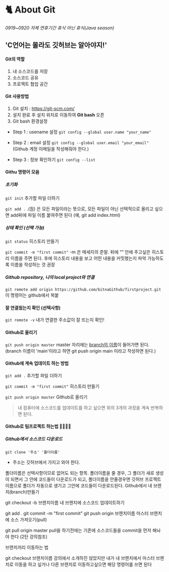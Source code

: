 # :cat2: About Git
*0919~0920 자체 연휴기간 휴식 아닌 휴식(Java season)*
<br/>

## 'C언어는 몰라도 깃허브는 알아야지!'
#### Git의 역할
1. 내 소스코드를 저장
2. 소스코드 공유
3. 프로젝트 협업 공간

#### Git 사용방법
1. Git 설치 : https://git-scm.com/
2. 설치 완료 후 설치 위치로 이동하여 **Git bash** 오픈
3. Git bash 환경설정

  - Step 1 : usename 설정
  `git config --global user.name "your_name"`

  - Step 2 : email 설정
  `git config --global user.email "your_email"`
  (Github 계정 이메일을 작성해줘야 한다.)

  - Step 3 : 정보 확인하기
  `git config --list`


#### Githu 명령어 모음

##### 초기화
`git init`  추가할 파일 더하기

`git add .`
.(점) 은 모든 파일이라는 뜻으로, 모든 파일이 아닌 선택적으로 올리고 싶으면 add뒤에 파일 이름 붙여주면 된다 (예, git add index.html)

##### 상태 확인 (선택 가능)

`git status` 히스토리 만들기

`git commit -m "first commit"`
-m 은 메세지의 준말.
뒤에 “” 안에 주고싶은 히스토리 이름을 주면 된다. 후에 히스토리 내용을 보고 어떤 내용을 커밋했는지 파악 가능하도록 이름을 작성하는 것 권장

##### Github repository, 나의 local project와 연결

`git remote add origin https://github.com/bitnaGithub/firstproject.git`
이 명령어는 github에서 복붙

#### 잘 연결됬는지 확인 (선택사항)

`git remote -v`
내가 연결한 주소값이 잘 뜨는지 확인!

#### Github로 올리기

`git push origin master`
master 자리에는 <u>branch의 이름</u>이 들어가면 된다.
(branch 이름이 'main'이라고 하면 git push origin main 이라고 작성하면 된다.)

#### Github에 계속 업데이트 하는 방법

`git add .`
추가할 파일 더하기

`git commit -m "first commit"`
히스토리 만들기

`git push origin master`
Github로 올리기

>내 컴퓨터에 소스코드를 업데이트를 하고 싶으면 위의 3개의 과정을 계속 반복하면 된다.

#### Github로 팀프로젝트 하는법 👨‍👩‍👧‍👦

##### Github에서 소스코드 다운로드

`git clone '주소' '폴더이름'`
- 주소는 깃허브에서 가지고 와야 한다.

폴더이름은 선택사항이므로 없어도 되는 항목.
폴더이름을 줄 경우, 그 폴더가 새로 생성이 되면서 그 안에 코드들이 다운로드가 되고, 폴더이름을 안줄경우엔 깃허브 프로젝트 이름으로 폴더가 자동으로 생기고 그안에 코드들이 다운로드된다.
Github에서 내 브렌치(branch)만들기

git checkout -b 브렌치이름
내 브렌치에 소스코드 업데이트하기

git add .
git commit -m "first commit"
git push origin 브렌치이름
마스터 브렌치에 소스 가져오기(pull)

git pull origin master
pull을 하기전에는 기존에 소스코드들을 commit을 먼저 해놔야 한다 (2탄 강의참조)

브렌치끼리 이동하는 법

git checkout 브렌치이름
강의에서 소개하진 않았지만 내가 내 브렌치에서 마스터 브렌치로 이동을 하고 싶거나 다른 브렌치로 이동하고싶으면 해당 명령어를 쓰면 된다